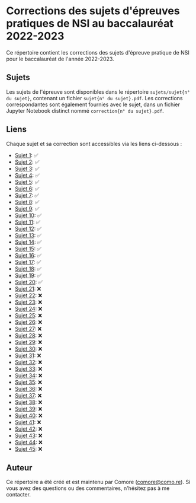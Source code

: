 # Corrections des sujets d'épreuves pratiques de NSI au baccalauréat 2022-2023

Ce répertoire contient les corrections des sujets d'épreuve pratique de NSI pour le baccalauréat de l'année 2022-2023.

## Sujets

Les sujets de l'épreuve sont disponibles dans le répertoire `sujets/sujet{n° du sujet}`, contenant un fichier `sujet{n° du sujet}.pdf`. Les corrections correspondantes sont également fournies avec le sujet, dans un fichier Jupyter Notebook distinct nommé `correction{n° du sujet}.pdf`.

## Liens

Chaque sujet et sa correction sont accessibles via les liens ci-dessous :

- [Sujet 1](sujets/sujet1/): ✅
- [Sujet 2](sujets/sujet2/): ✅
- [Sujet 3](sujets/sujet3/): ✅
- [Sujet 4](sujets/sujet4/): ✅
- [Sujet 5](sujets/sujet5/): ✅
- [Sujet 6](sujets/sujet6/): ✅
- [Sujet 7](sujets/sujet7/): ✅
- [Sujet 8](sujets/sujet8/): ✅
- [Sujet 9](sujets/sujet9/): ✅
- [Sujet 10](sujets/sujet10/): ✅
- [Sujet 11](sujets/sujet11/): ✅
- [Sujet 12](sujets/sujet12/): ✅
- [Sujet 13](sujets/sujet13/): ✅
- [Sujet 14](sujets/sujet14/): ✅
- [Sujet 15](sujets/sujet15/): ✅
- [Sujet 16](sujets/sujet16/): ✅
- [Sujet 17](sujets/sujet17/): ✅
- [Sujet 18](sujets/sujet18/): ✅
- [Sujet 19](sujets/sujet19/): ✅
- [Sujet 20](sujets/sujet20/): ✅
- [Sujet 21](sujets/sujet21/): ❌
- [Sujet 22](sujets/sujet22/): ❌
- [Sujet 23](sujets/sujet23/): ❌
- [Sujet 24](sujets/sujet24/): ❌
- [Sujet 25](sujets/sujet25/): ❌
- [Sujet 26](sujets/sujet26/): ❌
- [Sujet 27](sujets/sujet27/): ❌
- [Sujet 28](sujets/sujet28/): ❌
- [Sujet 29](sujets/sujet29/): ❌
- [Sujet 30](sujets/sujet30/): ❌
- [Sujet 31](sujets/sujet31/): ❌
- [Sujet 32](sujets/sujet32/): ❌
- [Sujet 33](sujets/sujet33/): ❌
- [Sujet 34](sujets/sujet34/): ❌
- [Sujet 35](sujets/sujet35/): ❌
- [Sujet 36](sujets/sujet36/): ❌
- [Sujet 37](sujets/sujet37/): ❌
- [Sujet 38](sujets/sujet38/): ❌
- [Sujet 39](sujets/sujet39/): ❌
- [Sujet 40](sujets/sujet40/): ❌
- [Sujet 41](sujets/sujet41/): ❌
- [Sujet 42](sujets/sujet42/): ❌
- [Sujet 43](sujets/sujet43/): ❌
- [Sujet 44](sujets/sujet44/): ❌
- [Sujet 45](sujets/sujet45/): ❌

## Auteur

Ce répertoire a été créé et est maintenu par Comore (comore@como.re). Si vous avez des questions ou des commentaires, n'hésitez pas à me contacter.
